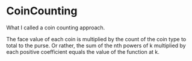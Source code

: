 # CoinCounting
What I called a coin counting approach.

The face value of each coin is multiplied by the count of the coin type to total to the purse.
Or rather, the sum of the nth powers of k multiplied by each positive coefficient equals the value of the function at k.

